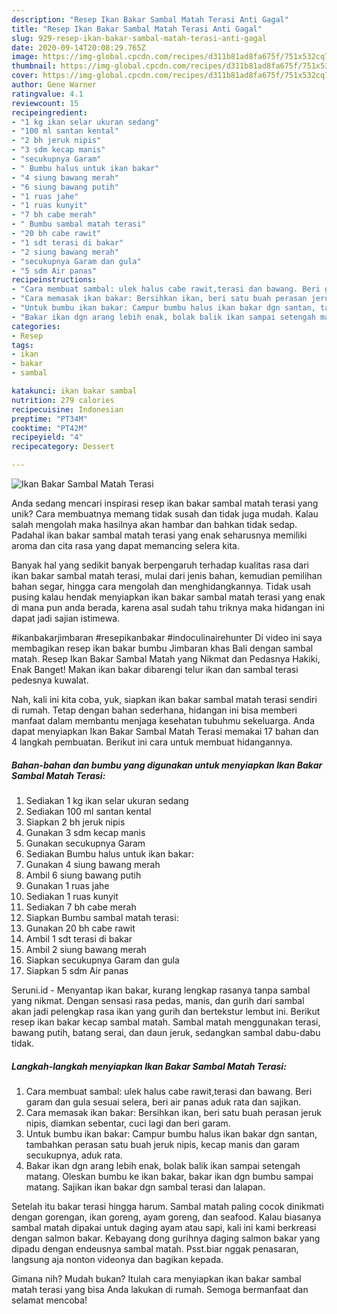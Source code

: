 ```yaml
---
description: "Resep Ikan Bakar Sambal Matah Terasi Anti Gagal"
title: "Resep Ikan Bakar Sambal Matah Terasi Anti Gagal"
slug: 929-resep-ikan-bakar-sambal-matah-terasi-anti-gagal
date: 2020-09-14T20:08:29.765Z
image: https://img-global.cpcdn.com/recipes/d311b81ad8fa675f/751x532cq70/ikan-bakar-sambal-matah-terasi-foto-resep-utama.jpg
thumbnail: https://img-global.cpcdn.com/recipes/d311b81ad8fa675f/751x532cq70/ikan-bakar-sambal-matah-terasi-foto-resep-utama.jpg
cover: https://img-global.cpcdn.com/recipes/d311b81ad8fa675f/751x532cq70/ikan-bakar-sambal-matah-terasi-foto-resep-utama.jpg
author: Gene Warner
ratingvalue: 4.1
reviewcount: 15
recipeingredient:
- "1 kg ikan selar ukuran sedang"
- "100 ml santan kental"
- "2 bh jeruk nipis"
- "3 sdm kecap manis"
- "secukupnya Garam"
- " Bumbu halus untuk ikan bakar"
- "4 siung bawang merah"
- "6 siung bawang putih"
- "1 ruas jahe"
- "1 ruas kunyit"
- "7 bh cabe merah"
- " Bumbu sambal matah terasi"
- "20 bh cabe rawit"
- "1 sdt terasi di bakar"
- "2 siung bawang merah"
- "secukupnya Garam dan gula"
- "5 sdm Air panas"
recipeinstructions:
- "Cara membuat sambal: ulek halus cabe rawit,terasi dan bawang. Beri garam dan gula sesuai selera, beri air panas aduk rata dan sajikan."
- "Cara memasak ikan bakar: Bersihkan ikan, beri satu buah perasan jeruk nipis, diamkan sebentar, cuci lagi dan beri garam."
- "Untuk bumbu ikan bakar: Campur bumbu halus ikan bakar dgn santan, tambahkan perasan satu buah jeruk nipis, kecap manis dan garam secukupnya, aduk rata."
- "Bakar ikan dgn arang lebih enak, bolak balik ikan sampai setengah matang. Oleskan bumbu ke ikan bakar, bakar ikan dgn bumbu sampai matang. Sajikan ikan bakar dgn sambal terasi dan lalapan."
categories:
- Resep
tags:
- ikan
- bakar
- sambal

katakunci: ikan bakar sambal 
nutrition: 279 calories
recipecuisine: Indonesian
preptime: "PT34M"
cooktime: "PT42M"
recipeyield: "4"
recipecategory: Dessert

---
```



![Ikan Bakar Sambal Matah Terasi](https://img-global.cpcdn.com/recipes/d311b81ad8fa675f/751x532cq70/ikan-bakar-sambal-matah-terasi-foto-resep-utama.jpg)

Anda sedang mencari inspirasi resep ikan bakar sambal matah terasi yang unik? Cara membuatnya memang tidak susah dan tidak juga mudah. Kalau salah mengolah maka hasilnya akan hambar dan bahkan tidak sedap. Padahal ikan bakar sambal matah terasi yang enak seharusnya memiliki aroma dan cita rasa yang dapat memancing selera kita.

Banyak hal yang sedikit banyak berpengaruh terhadap kualitas rasa dari ikan bakar sambal matah terasi, mulai dari jenis bahan, kemudian pemilihan bahan segar, hingga cara mengolah dan menghidangkannya. Tidak usah pusing kalau hendak menyiapkan ikan bakar sambal matah terasi yang enak di mana pun anda berada, karena asal sudah tahu triknya maka hidangan ini dapat jadi sajian istimewa.

#ikanbakarjimbaran #resepikanbakar #indoculinairehunter Di video ini saya membagikan resep ikan bakar bumbu Jimbaran khas Bali dengan sambal matah. Resep Ikan Bakar Sambal Matah yang Nikmat dan Pedasnya Hakiki, Enak Banget! Makan ikan bakar dibarengi telur ikan dan sambal terasi pedesnya kuwalat.


Nah, kali ini kita coba, yuk, siapkan ikan bakar sambal matah terasi sendiri di rumah. Tetap dengan bahan sederhana, hidangan ini bisa memberi manfaat dalam membantu menjaga kesehatan tubuhmu sekeluarga. Anda dapat menyiapkan Ikan Bakar Sambal Matah Terasi memakai 17 bahan dan 4 langkah pembuatan. Berikut ini cara untuk membuat hidangannya.

<!--inarticleads1-->

##### Bahan-bahan dan bumbu yang digunakan untuk menyiapkan Ikan Bakar Sambal Matah Terasi:

1. Sediakan 1 kg ikan selar ukuran sedang
1. Sediakan 100 ml santan kental
1. Siapkan 2 bh jeruk nipis
1. Gunakan 3 sdm kecap manis
1. Gunakan secukupnya Garam
1. Sediakan  Bumbu halus untuk ikan bakar:
1. Gunakan 4 siung bawang merah
1. Ambil 6 siung bawang putih
1. Gunakan 1 ruas jahe
1. Sediakan 1 ruas kunyit
1. Sediakan 7 bh cabe merah
1. Siapkan  Bumbu sambal matah terasi:
1. Gunakan 20 bh cabe rawit
1. Ambil 1 sdt terasi di bakar
1. Ambil 2 siung bawang merah
1. Siapkan secukupnya Garam dan gula
1. Siapkan 5 sdm Air panas


Seruni.id - Menyantap ikan bakar, kurang lengkap rasanya tanpa sambal yang nikmat. Dengan sensasi rasa pedas, manis, dan gurih dari sambal akan jadi pelengkap rasa ikan yang gurih dan bertekstur lembut ini. Berikut resep ikan bakar kecap sambal matah. Sambal matah menggunakan terasi, bawang putih, batang serai, dan daun jeruk, sedangkan sambal dabu-dabu tidak. 

<!--inarticleads2-->

##### Langkah-langkah menyiapkan Ikan Bakar Sambal Matah Terasi:

1. Cara membuat sambal: ulek halus cabe rawit,terasi dan bawang. Beri garam dan gula sesuai selera, beri air panas aduk rata dan sajikan.
1. Cara memasak ikan bakar: Bersihkan ikan, beri satu buah perasan jeruk nipis, diamkan sebentar, cuci lagi dan beri garam.
1. Untuk bumbu ikan bakar: Campur bumbu halus ikan bakar dgn santan, tambahkan perasan satu buah jeruk nipis, kecap manis dan garam secukupnya, aduk rata.
1. Bakar ikan dgn arang lebih enak, bolak balik ikan sampai setengah matang. Oleskan bumbu ke ikan bakar, bakar ikan dgn bumbu sampai matang. Sajikan ikan bakar dgn sambal terasi dan lalapan.


Setelah itu bakar terasi hingga harum. Sambal matah paling cocok dinikmati dengan gorengan, ikan goreng, ayam goreng, dan seafood. Kalau biasanya sambal matah dipakai untuk daging ayam atau sapi, kali ini kami berkreasi dengan salmon bakar. Kebayang dong gurihnya daging salmon bakar yang dipadu dengan endeusnya sambal matah. Psst.biar nggak penasaran, langsung aja nonton videonya dan bagikan kepada. 

Gimana nih? Mudah bukan? Itulah cara menyiapkan ikan bakar sambal matah terasi yang bisa Anda lakukan di rumah. Semoga bermanfaat dan selamat mencoba!
